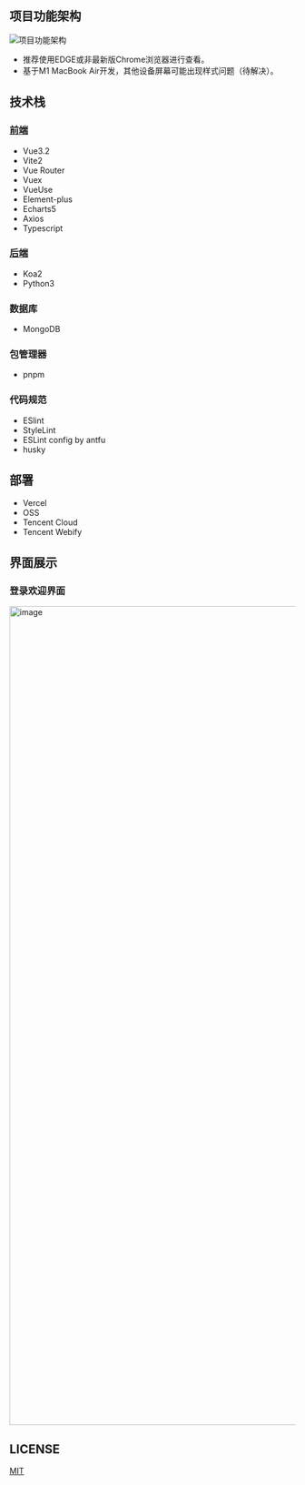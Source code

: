 ## 项目功能架构

![项目功能架构](https://img.tucang.cc/api/image/show/a1713e7f218cedc9a1a512355f9fbbb2)


- 推荐使用EDGE或非最新版Chrome浏览器进行查看。
- 基于M1 MacBook Air开发，其他设备屏幕可能出现样式问题（待解决）。

## 技术栈

### [前端](https://github.com/LaicZhang/weather-fe)

- Vue3.2
- Vite2
- Vue Router
- Vuex
- VueUse
- Element-plus
- Echarts5
- Axios
- Typescript

### [后端](https://github.com/LaicZhang/weather-be)
- Koa2
- Python3

### 数据库
- MongoDB

### 包管理器
- pnpm

### 代码规范
- ESlint
- StyleLint
- ESLint config by antfu
- husky

## 部署
- Vercel
- OSS
- Tencent Cloud
- Tencent Webify

## 界面展示
### 登录欢迎界面
<img width="1440" alt="image" src="https://user-images.githubusercontent.com/51162216/171571377-d87d8ffe-0db1-4ef1-ac7b-ca8e635e395e.png">

## LICENSE
[MIT](https://github.com/LaicZhang/weather-fe/blob/main/LICENSE)
